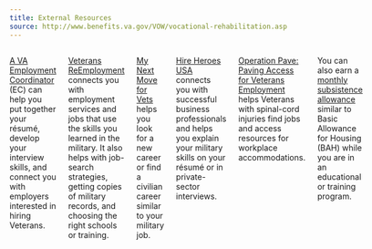 ```yaml
---
title: External Resources
source: http://www.benefits.va.gov/VOW/vocational-rehabilitation.asp
---
```


<div class="main" role="main" markdown="0">
<div class="section one" markdown="0">
<div class="primary" markdown="0">
<div class="row" markdown="0">
<div class="small-12 columns" markdown="1">

[A VA Employment Coordinator](http://www.benefits.va.gov/VOCREHAB/docs/EmploymentCoordinators.xls) (EC) can help you put together your résumé, develop your interview skills, and connect you with employers interested in hiring Veterans. 

[Veterans ReEmployment](http://www.careeronestop.org/ReEmployment/veterans/default.aspx) connects you with employment services and jobs that use the skills you learned in the military. It also helps with job-search strategies, getting copies of military records, and choosing the right schools or training.

[My Next Move for Vets](http://www.mynextmove.org/vets/) helps you look for a new career or find a civilian career similar to your military job.

[Hire Heroes USA](https://www.hireheroesusa.org/about-us/) connects you with successful business professionals and helps you explain your military skills on your  résumé or in private-sector interviews.

[Operation Pave: Paving Access for Veterans Employment](http://www.pva.org/site/c.ajIRK9NJLcJ2E/b.7750849/k.36C/Operation_PAVE_Paving_Access_for_Veterans_Employment.htm) helps Veterans with spinal-cord injuries find jobs and access resources for workplace accommodations.


You can also earn a [monthly subsistence allowance](http://www.benefits.va.gov/VOCREHAB/subsistence_allowance_rates.asp) similar to Basic Allowance for Housing (BAH) while you are in an educational or training program.


</div>
</div>
</div>

</div>
